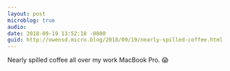 ```yaml
---
layout: post
microblog: true
audio: 
date: 2018-09-19 13:52:18 -0800
guid: http://owensd.micro.blog/2018/09/19/nearly-spilled-coffee.html
---
```

Nearly spilled coffee all over my work MacBook Pro. 😱
